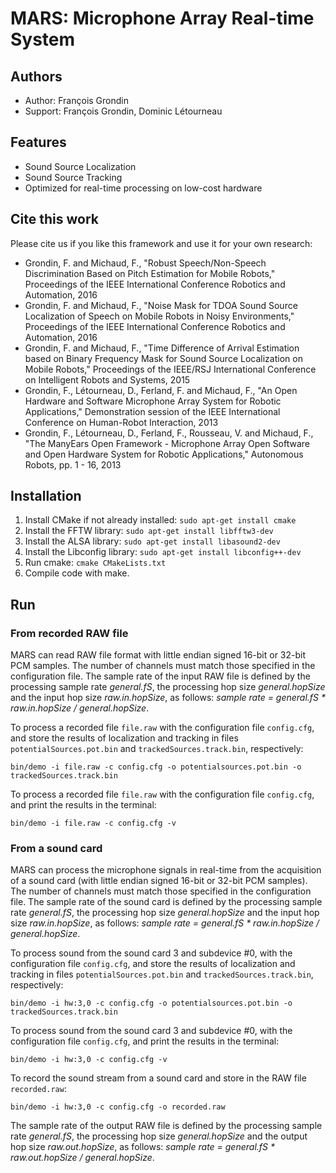 # MARS: Microphone Array Real-time System

## Authors

* Author: François Grondin
* Support: François Grondin, Dominic Létourneau

## Features

* Sound Source Localization
* Sound Source Tracking
* Optimized for real-time processing on low-cost hardware

## Cite this work

Please cite us if you like this framework and use it for your own research:

* Grondin, F. and Michaud, F., "Robust Speech/Non-Speech Discrimination Based on Pitch Estimation for Mobile Robots," Proceedings of the IEEE International Conference Robotics and Automation, 2016
* Grondin, F. and Michaud, F., "Noise Mask for TDOA Sound Source Localization of Speech on Mobile Robots in Noisy Environments," Proceedings of the IEEE International Conference Robotics and Automation, 2016
* Grondin, F. and Michaud, F., "Time Difference of Arrival Estimation based on Binary Frequency Mask for Sound Source Localization on Mobile Robots," Proceedings of the IEEE/RSJ International Conference on Intelligent Robots and Systems, 2015
* Grondin, F., Létourneau, D., Ferland, F. and Michaud, F., "An Open Hardware and Software Microphone Array System for Robotic Applications," Demonstration session of the IEEE International Conference on Human-Robot Interaction, 2013
* Grondin, F., Létourneau, D., Ferland, F., Rousseau, V. and Michaud, F., "The ManyEars Open Framework - Microphone Array Open Software and Open Hardware System for Robotic Applications," Autonomous Robots, pp. 1 - 16, 2013

## Installation

1. Install CMake if not already installed:
```sudo apt-get install cmake```
2. Install the FFTW library: 
```sudo apt-get install libfftw3-dev```
3. Install the ALSA library:
```sudo apt-get install libasound2-dev```
4. Install the Libconfig library:
```sudo apt-get install libconfig++-dev```
5. Run cmake: 
```cmake CMakeLists.txt```
6. Compile code with make.

## Run

### From recorded RAW file

MARS can read RAW file format with little endian signed 16-bit or 32-bit PCM samples.
The number of channels must match those specified in the configuration file.
The sample rate of the input RAW file is defined by the processing sample rate *general.fS*, the processing hop size *general.hopSize* and the input hop size *raw.in.hopSize*, as follows: *sample rate = general.fS * raw.in.hopSize / general.hopSize*.

To process a recorded file ```file.raw``` with the configuration file ```config.cfg```, and store the results of localization and tracking in files ```potentialSources.pot.bin``` and ```trackedSources.track.bin```, respectively:

```bin/demo -i file.raw -c config.cfg -o potentialsources.pot.bin -o trackedSources.track.bin```

To process a recorded file ```file.raw``` with the configuration file ```config.cfg```, and print the results in the terminal:

```bin/demo -i file.raw -c config.cfg -v```

### From a sound card

MARS can process the microphone signals in real-time from the acquisition of a sound card (with little endian signed 16-bit or 32-bit PCM samples).
The number of channels must match those specified in the configuration file.
The sample rate of the sound card is defined by the processing sample rate *general.fS*, the processing hop size *general.hopSize* and the input hop size *raw.in.hopSize*, as follows: *sample rate = general.fS * raw.in.hopSize / general.hopSize*.

To process sound from the sound card 3 and subdevice #0, with the configuration file ```config.cfg```, and store the results of localization and tracking in files ```potentialSources.pot.bin``` and ```trackedSources.track.bin```, respectively:

```bin/demo -i hw:3,0 -c config.cfg -o potentialsources.pot.bin -o trackedSources.track.bin```

To process sound from the sound card 3 and subdevice #0, with the configuration file ```config.cfg```, and print the results in the terminal:

```bin/demo -i hw:3,0 -c config.cfg -v```

To record the sound stream from a sound card and store in the RAW file ```recorded.raw```:

```bin/demo -i hw:3,0 -c config.cfg -o recorded.raw```

The sample rate of the output RAW file is defined by the processing sample rate *general.fS*, the processing hop size *general.hopSize* and the output hop size *raw.out.hopSize*, as follows: *sample rate = general.fS * raw.out.hopSize / general.hopSize*.